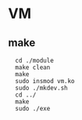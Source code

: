 # VM

## make

```
  cd ./module
  make clean
  make
  sudo insmod vm.ko
  sudo ./mkdev.sh
  cd ../
  make 
  sudo ./exe
```
